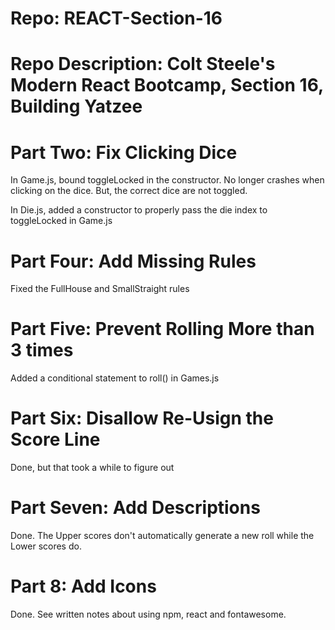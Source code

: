 # Repo: REACT-Section-16
# Repo Description: Colt Steele's Modern React Bootcamp, Section 16, Building Yatzee
   
# Part Two: Fix Clicking Dice
   In Game.js, bound toggleLocked in the constructor. No longer crashes when clicking
   on the dice. But, the correct dice are not toggled.

   In Die.js, added a constructor to properly pass the die index to toggleLocked in
   Game.js

# Part Four: Add Missing Rules
   Fixed the FullHouse and SmallStraight rules

# Part Five: Prevent Rolling More than 3 times
   Added a conditional statement to roll() in Games.js

# Part Six: Disallow Re-Usign the Score Line
   Done, but that took a while to figure out

# Part Seven: Add Descriptions
   Done.
   The Upper scores don't automatically generate a new roll while the Lower
   scores do.

# Part 8: Add Icons
   Done. See written notes about using npm, react and fontawesome.